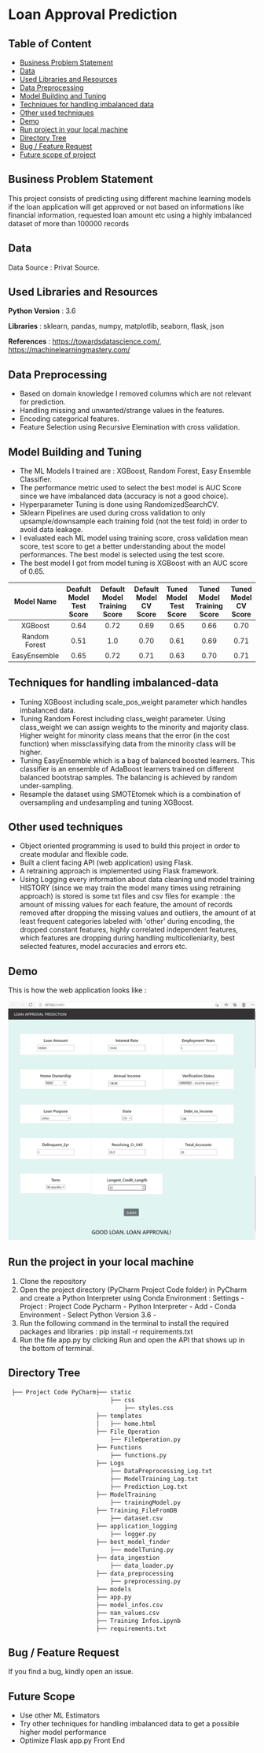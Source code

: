 
# Loan Approval Prediction

## Table of Content
  * [Business Problem Statement](#Business-Problem-Statement)
  * [Data](#Data)
  * [Used Libraries and Resources](#Used-Libraries-and-Resources)
  * [Data Preprocessing](#Data-Preprocessing)
  * [Model Building and Tuning](#Model-Building-and-Tuning)
  * [Techniques for handling imbalanced data](#Techniques-for-handling-imbalanced-data)
  * [Other used techniques](#Other-used-techniques)
  * [Demo](#demo)
  * [Run project in your local machine](#Run-the-project-in-your-local-machine)
  * [Directory Tree](#directory-tree)
  * [Bug / Feature Request](#bug---feature-request)
  * [Future scope of project](#future-scope)


## Business Problem Statement
This project consists of predicting using different machine learning models if the loan application will get approved or not based on informations like financial information, requested loan amount etc using a highly imbalanced dataset of more than 100000 records

## Data
Data Source : Privat Source.

## Used Libraries and Resources
**Python Version** : 3.6

**Libraries** : sklearn, pandas, numpy, matplotlib, seaborn, flask, json

**References** : https://towardsdatascience.com/, https://machinelearningmastery.com/


## Data Preprocessing

* Based on domain knowledge I removed columns which are not relevant for prediction.
* Handling missing and unwanted/strange values in the features. 
* Encoding categorical features.
* Feature Selection using Recursive Elemination with cross validation.

## Model Building and Tuning

* The ML Models I trained are : XGBoost, Random Forest, Easy Ensemble Classifier.
* The performance metric used to select the best model is AUC Score since we have imbalanced data (accuracy is not a good choice).
* Hyperparameter Tuning  is done using RandomizedSearchCV.
* Sklearn Pipelines are used during cross validation to only upsample/downsample each training fold (not the test fold) in order to avoid data leakage.
* I evaluated each ML model using training score, cross validation mean score, test score to get a better understanding about the model performances. The best model is selected using the test score.
* The best model I got from model tuning is XGBoost with an AUC score of 0.65.

| Model Name        | Deafult Model Test Score |Default Model Training Score | Default Model CV Score | Tuned Model Test Score | Tuned Model Training Score | Tuned Model CV Score | 
|:-----------------:|:------------------------:|:---------------------------:|:----------------------:|:----------------------:|:--------------------------:|:---------------------:|
|XGBoost            |     0.64                 |     0.72                    |         0.69           |      0.65              |              0.66          |     0.70          |
|Random Forest      |     0.51                 |      1.0                    |         0.70           |      0.61              |           0.69             |     0.71           
|EasyEnsemble       |     0.65                 |     0.72                    |         0.71           |      0.63              |           0.70             |  0.71              |


## Techniques for handling imbalanced-data

* Tuning XGBoost including scale_pos_weight parameter which handles imbalanced data.
* Tuning Random Forest including class_weight parameter. Using class_weight we can assign weights to the minority and majority class. Higher weight for minority class means that the error (in the cost function) when missclassifying data from the minority class will be higher.
* Tuning EasyEnsemble which is a bag of balanced boosted learners. This classifier is an ensemble of AdaBoost learners trained on different balanced bootstrap samples. The balancing is achieved by random under-sampling.
* Resample the dataset using SMOTEtomek which is a combination of oversampling and undesampling and tuning XGBoost.

## Other used techniques
* Object oriented programming is used to build this project in order to create modular and flexible code.
* Built a client facing API (web application) using Flask.
* A retraining approach is implemented using Flask framework.
* Using Logging every information about data cleaning und model training HISTORY (since we may train the model many times using retraining approach)  is stored is some txt files and csv files for example : the amount of missing values for each feature, the amount of records removed after dropping the missing values and outliers, the amount of at least frequent categories labeled with 'other' during encoding, the dropped constant features, highly correlated independent features, which features are dropping during handling multicolleniarity, best selected features, model accuracies and errors etc.

## Demo

This is how the web application looks like : 


![alt text](https://github.com/Lori10/Loan-Approval-Prediction/blob/main/demo_photo.jpg "Image")



## Run the project in your local machine 

1. Clone the repository
2. Open the project directory (PyCharm Project Code folder) in PyCharm  and create a Python Interpreter using Conda Environment : Settings - Project : Project Code Pycharm - Python Interpreter - Add - Conda Environment - Select Python Version 3.6 - 
3. Run the following command in the terminal to install the required packages and libraries : pip install -r requirements.txt
4. Run the file app.py by clicking Run and open the API that shows up in the bottom of terminal.


## Directory Tree 
```
 ├── Project Code PyCharm├── static 
                             ├── css
                                 ├── styles.css
                         ├── templates
                         │   ├── home.html
                         ├── File_Operation
                             ├── FileOperation.py
                         ├── Functions
                             ├── functions.py
                         ├── Logs
                             ├── DataPreprocessing_Log.txt
                             ├── ModelTraining_Log.txt
                             ├── Prediction_Log.txt
                         ├── ModelTraining
                             ├── trainingModel.py
                         ├── Training_FileFromDB
                             ├── dataset.csv
                         ├── application_logging
                             ├── logger.py
                         ├── best_model_finder
                             ├── modelTuning.py
                         ├── data_ingestion
                             ├── data_loader.py
                         ├── data_preprocessing
                             ├── preprocessing.py
                         ├── models
                         ├── app.py
                         ├── model_infos.csv
                         ├── nan_values.csv
                         ├── Training Infos.ipynb
                         ├── requirements.txt
```



## Bug / Feature Request
If you find a bug, kindly open an issue.

## Future Scope

* Use other ML Estimators
* Try other techniques for handling imbalanced data to get a possible higher model performance
* Optimize Flask app.py Front End
